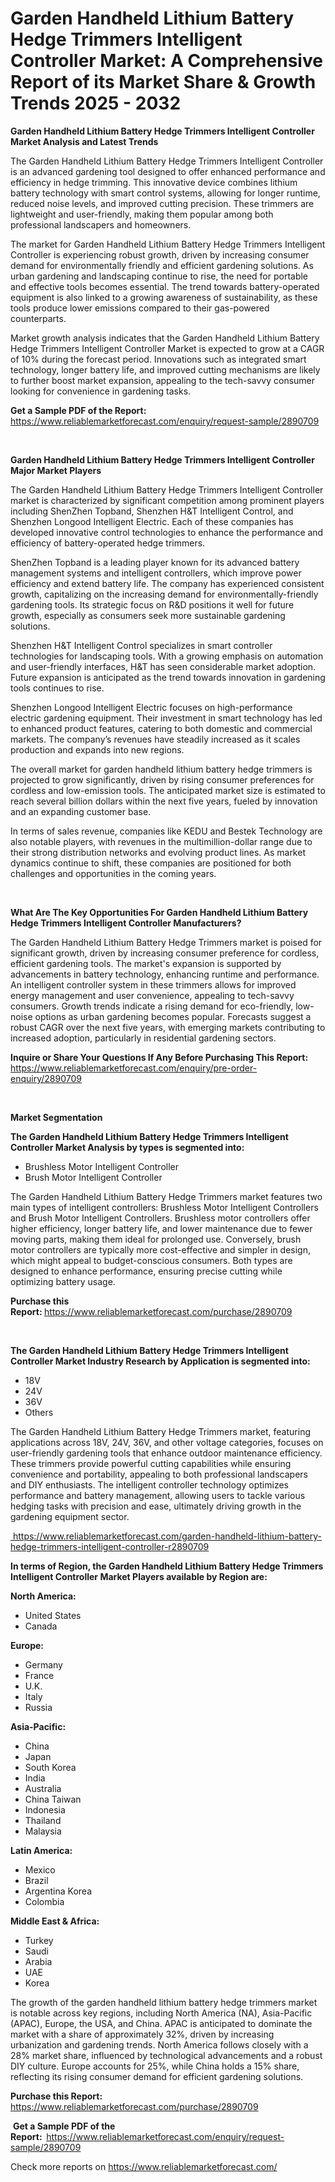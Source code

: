 <p><h1>Garden Handheld Lithium Battery Hedge Trimmers Intelligent Controller Market: A Comprehensive Report of its Market Share & Growth Trends 2025 - 2032</h1></p><p><strong>Garden Handheld Lithium Battery Hedge Trimmers Intelligent Controller Market Analysis and Latest Trends</strong></p>
<p><p>The Garden Handheld Lithium Battery Hedge Trimmers Intelligent Controller is an advanced gardening tool designed to offer enhanced performance and efficiency in hedge trimming. This innovative device combines lithium battery technology with smart control systems, allowing for longer runtime, reduced noise levels, and improved cutting precision. These trimmers are lightweight and user-friendly, making them popular among both professional landscapers and homeowners.</p><p>The market for Garden Handheld Lithium Battery Hedge Trimmers Intelligent Controller is experiencing robust growth, driven by increasing consumer demand for environmentally friendly and efficient gardening solutions. As urban gardening and landscaping continue to rise, the need for portable and effective tools becomes essential. The trend towards battery-operated equipment is also linked to a growing awareness of sustainability, as these tools produce lower emissions compared to their gas-powered counterparts.</p><p>Market growth analysis indicates that the Garden Handheld Lithium Battery Hedge Trimmers Intelligent Controller Market is expected to grow at a CAGR of 10% during the forecast period. Innovations such as integrated smart technology, longer battery life, and improved cutting mechanisms are likely to further boost market expansion, appealing to the tech-savvy consumer looking for convenience in gardening tasks.</p></p>
<p><strong>Get a Sample PDF of the Report:&nbsp;</strong> <a href="https://www.reliablemarketforecast.com/enquiry/request-sample/2890709?utm_campaign=3170&utm_medium=2&utm_source=Github&utm_content=ia&utm_term=14032025&utm_id=garden-handheld-lithium-battery-hedge-trimmers-intelligent-controller">https://www.reliablemarketforecast.com/enquiry/request-sample/2890709</a></p>
<p>&nbsp;</p>
<p><strong>Garden Handheld Lithium Battery Hedge Trimmers Intelligent Controller Major Market Players</strong></p>
<p><p>The Garden Handheld Lithium Battery Hedge Trimmers Intelligent Controller market is characterized by significant competition among prominent players including ShenZhen Topband, Shenzhen H&T Intelligent Control, and Shenzhen Longood Intelligent Electric. Each of these companies has developed innovative control technologies to enhance the performance and efficiency of battery-operated hedge trimmers.</p><p>ShenZhen Topband is a leading player known for its advanced battery management systems and intelligent controllers, which improve power efficiency and extend battery life. The company has experienced consistent growth, capitalizing on the increasing demand for environmentally-friendly gardening tools. Its strategic focus on R&D positions it well for future growth, especially as consumers seek more sustainable gardening solutions.</p><p>Shenzhen H&T Intelligent Control specializes in smart controller technologies for landscaping tools. With a growing emphasis on automation and user-friendly interfaces, H&T has seen considerable market adoption. Future expansion is anticipated as the trend towards innovation in gardening tools continues to rise.</p><p>Shenzhen Longood Intelligent Electric focuses on high-performance electric gardening equipment. Their investment in smart technology has led to enhanced product features, catering to both domestic and commercial markets. The company’s revenues have steadily increased as it scales production and expands into new regions.</p><p>The overall market for garden handheld lithium battery hedge trimmers is projected to grow significantly, driven by rising consumer preferences for cordless and low-emission tools. The anticipated market size is estimated to reach several billion dollars within the next five years, fueled by innovation and an expanding customer base.</p><p>In terms of sales revenue, companies like KEDU and Bestek Technology are also notable players, with revenues in the multimillion-dollar range due to their strong distribution networks and evolving product lines. As market dynamics continue to shift, these companies are positioned for both challenges and opportunities in the coming years.</p></p>
<p>&nbsp;</p>
<p><strong>What Are The Key Opportunities For Garden Handheld Lithium Battery Hedge Trimmers Intelligent Controller Manufacturers?</strong></p>
<p><p>The Garden Handheld Lithium Battery Hedge Trimmers market is poised for significant growth, driven by increasing consumer preference for cordless, efficient gardening tools. The market's expansion is supported by advancements in battery technology, enhancing runtime and performance. An intelligent controller system in these trimmers allows for improved energy management and user convenience, appealing to tech-savvy consumers. Growth trends indicate a rising demand for eco-friendly, low-noise options as urban gardening becomes popular. Forecasts suggest a robust CAGR over the next five years, with emerging markets contributing to increased adoption, particularly in residential gardening sectors.</p></p>
<p><strong>Inquire or Share Your Questions If Any Before Purchasing This Report:</strong> <a href="https://www.reliablemarketforecast.com/enquiry/pre-order-enquiry/2890709?utm_campaign=3170&utm_medium=2&utm_source=Github&utm_content=ia&utm_term=14032025&utm_id=garden-handheld-lithium-battery-hedge-trimmers-intelligent-controller">https://www.reliablemarketforecast.com/enquiry/pre-order-enquiry/2890709</a></p>
<p>&nbsp;</p>
<p><strong>Market Segmentation</strong></p>
<p><strong>The Garden Handheld Lithium Battery Hedge Trimmers Intelligent Controller Market Analysis by types is segmented into:</strong></p>
<p><ul><li>Brushless Motor Intelligent Controller</li><li>Brush Motor Intelligent Controller</li></ul></p>
<p><p>The Garden Handheld Lithium Battery Hedge Trimmers market features two main types of intelligent controllers: Brushless Motor Intelligent Controllers and Brush Motor Intelligent Controllers. Brushless motor controllers offer higher efficiency, longer battery life, and lower maintenance due to fewer moving parts, making them ideal for prolonged use. Conversely, brush motor controllers are typically more cost-effective and simpler in design, which might appeal to budget-conscious consumers. Both types are designed to enhance performance, ensuring precise cutting while optimizing battery usage.</p></p>
<p><strong>Purchase this Report:&nbsp;</strong><a href="https://www.reliablemarketforecast.com/purchase/2890709?utm_campaign=3170&utm_medium=2&utm_source=Github&utm_content=ia&utm_term=14032025&utm_id=garden-handheld-lithium-battery-hedge-trimmers-intelligent-controller">https://www.reliablemarketforecast.com/purchase/2890709</a></p>
<p>&nbsp;</p>
<p><strong>The Garden Handheld Lithium Battery Hedge Trimmers Intelligent Controller Market Industry Research by Application is segmented into:</strong></p>
<p><ul><li>18V</li><li>24V</li><li>36V</li><li>Others</li></ul></p>
<p><p>The Garden Handheld Lithium Battery Hedge Trimmers market, featuring applications across 18V, 24V, 36V, and other voltage categories, focuses on user-friendly gardening tools that enhance outdoor maintenance efficiency. These trimmers provide powerful cutting capabilities while ensuring convenience and portability, appealing to both professional landscapers and DIY enthusiasts. The intelligent controller technology optimizes performance and battery management, allowing users to tackle various hedging tasks with precision and ease, ultimately driving growth in the gardening equipment sector.</p></p>
<p><a href="https://www.reliablemarketforecast.com/garden-handheld-lithium-battery-hedge-trimmers-intelligent-controller-r2890709?utm_campaign=3170&utm_medium=2&utm_source=Github&utm_content=ia&utm_term=14032025&utm_id=garden-handheld-lithium-battery-hedge-trimmers-intelligent-controller">&nbsp;https://www.reliablemarketforecast.com/garden-handheld-lithium-battery-hedge-trimmers-intelligent-controller-r2890709</a></p>
<p><strong>In terms of Region, the Garden Handheld Lithium Battery Hedge Trimmers Intelligent Controller Market Players available by Region are:</strong></p>
<p>
    <p> <strong> North America: </strong>
        <ul>
            <li>United States</li>
            <li>Canada</li>
        </ul>
        </p> 
    <p> <strong> Europe: </strong>
        <ul>
            <li>Germany</li>
            <li>France</li>
            <li>U.K.</li>
            <li>Italy</li>
            <li>Russia</li>
        </ul>
        </p> 
    <p> <strong> Asia-Pacific: </strong>
        <ul>
            <li>China</li>
            <li>Japan</li>
            <li>South Korea</li>
            <li>India</li>
            <li>Australia</li>
            <li>China Taiwan</li>
            <li>Indonesia</li>
            <li>Thailand</li>
            <li>Malaysia</li>
        </ul>
        </p> 
    <p> <strong> Latin America: </strong>
        <ul>
            <li>Mexico</li>
            <li>Brazil</li>
            <li>Argentina Korea</li>
            <li>Colombia</li>
        </ul>
        </p> 
    <p> <strong> Middle East & Africa: </strong>
        <ul>
            <li>Turkey</li>
            <li>Saudi</li>
            <li>Arabia</li>
            <li>UAE</li>
            <li>Korea</li>
        </ul>
    </p>
    </p>
<p><p>The growth of the garden handheld lithium battery hedge trimmers market is notable across key regions, including North America (NA), Asia-Pacific (APAC), Europe, the USA, and China. APAC is anticipated to dominate the market with a share of approximately 32%, driven by increasing urbanization and gardening trends. North America follows closely with a 28% market share, influenced by technological advancements and a robust DIY culture. Europe accounts for 25%, while China holds a 15% share, reflecting its rising consumer demand for efficient gardening solutions.</p></p>
<p><strong>Purchase this Report: </strong><a href="https://www.reliablemarketforecast.com/purchase/2890709?utm_campaign=3170&utm_medium=2&utm_source=Github&utm_content=ia&utm_term=14032025&utm_id=garden-handheld-lithium-battery-hedge-trimmers-intelligent-controller">https://www.reliablemarketforecast.com/purchase/2890709</a></p>
<p>&nbsp;<strong>Get a Sample PDF of the Report:&nbsp;&nbsp;</strong><a href="https://www.reliablemarketforecast.com/enquiry/request-sample/2890709?utm_campaign=3170&utm_medium=2&utm_source=Github&utm_content=ia&utm_term=14032025&utm_id=garden-handheld-lithium-battery-hedge-trimmers-intelligent-controller">https://www.reliablemarketforecast.com/enquiry/request-sample/2890709</a></p>
<p><strong></strong></p>
<p>Check more reports on <a href="https://www.reliablemarketforecast.com/?utm_campaign=3170&utm_medium=2&utm_source=Github&utm_content=ia&utm_term=14032025&utm_id=garden-handheld-lithium-battery-hedge-trimmers-intelligent-controller">https://www.reliablemarketforecast.com/</a></p>